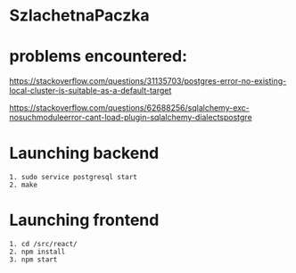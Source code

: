 # SzlachetnaPaczka

# problems encountered:

https://stackoverflow.com/questions/31135703/postgres-error-no-existing-local-cluster-is-suitable-as-a-default-target

https://stackoverflow.com/questions/62688256/sqlalchemy-exc-nosuchmoduleerror-cant-load-plugin-sqlalchemy-dialectspostgre

# Launching backend
    1. sudo service postgresql start
    2. make

# Launching frontend
    1. cd /src/react/
    2. npm install
    3. npm start